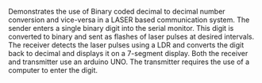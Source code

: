 Demonstrates the use of Binary coded decimal to decimal number conversion and vice-versa in a LASER based communication system. 
The sender enters a single binary digit into the serial monitor. This digit is converted to binary and sent as flashes of 
laser pulses at desired intervals.
The receiver detects the laser pulses using a LDR and converts the digit back to decimal and displays it on a 7-segment display.
Both the receiver and transmitter use an arduino UNO. The transmitter requires the use of a computer to enter the digit.

